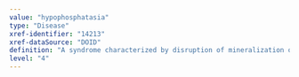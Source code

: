 ```yaml
---
value: "hypophosphatasia"
type: "Disease"
xref-identifier: "14213"
xref-dataSource: "DOID"
definition: "A syndrome characterized by disruption of mineralization of bones and teeth that has_material_basis_in mutation in ALPL on chromosome 1p36.12.|OMIM mapping confirmed by DO. [SN]."
level: "4"
---
```

